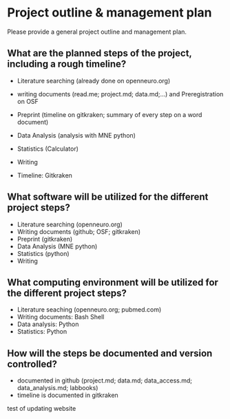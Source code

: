 # Project outline & management plan

Please provide a general project outline and management plan.

## What are the planned steps of the project, including a rough timeline?
- Literature searching (already done on openneuro.org)
- writing documents (read.me; project.md; data.md;...) and Preregistration  on OSF
- Preprint (timeline on gitkraken; summary of every step on a word document)
- Data Analysis (analysis with MNE python)
- Statistics (Calculator)
- Writing

- Timeline: Gitkraken

## What software will be utilized for the different project steps?
- Literature searching (openneuro.org)
- Writing documents (github; OSF; gitkraken)
- Preprint (gitkraken)
- Data Analysis (MNE python) 
- Statistics (python)
- Writing 

## What computing environment will be utilized for the different project steps?
- Literature seaching (openneuro.org; pubmed.com)
- Writing documents: Bash Shell
- Data analysis: Python
- Statistics: Python

## How will the steps be documented and version controlled?
- documented in github (project.md; data.md; data_access.md; data_analysis.md; labbooks)
- timeline is documented in gitkraken 


test of updating website
